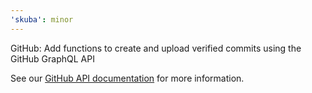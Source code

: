 ```yaml
---
'skuba': minor
---
```


GitHub: Add functions to create and upload verified commits using the GitHub GraphQL API

See our [GitHub API documentation](https://seek-oss.github.io/skuba/docs/development-api/github.html) for more information.
